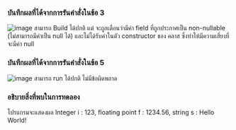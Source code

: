 ### บันทึกผลที่ได้จากการรันคำสั่งในข้อ 3
![image](https://github.com/VisawaPRO/03376836-OOP-2566-Lab-06/assets/144195555/67f8d58e-3475-42b6-855e-4077612b73dd)
สามารถ Build ได้ปกติ แต่ จะถูกเตือนว่ามีค่า field ที่ถูกประกาศเป็น non-nullable (ไม่สามารถมีค่าเป็น null ได้) และไม่ได้รับค่าในตัว constructor ของ คลาส ซึ่งทำให้มีความเสี่ยงที่จะมีค่า null
### บันทึกผลที่ได้จากการรันคำสั่งในข้อ 5
![image](https://github.com/VisawaPRO/03376836-OOP-2566-Lab-06/assets/144195555/37199ad2-d35b-4828-a592-bf53127a2165)
สามารถ run ได้ปกติ ไม่มีข้อผิดพลาด
### อธิบายสิ่งที่พบในการทดลอง
โปรแกรมจะแสดงผล Integer i : 123, floating point f : 1234.56, string s : Hello World!




